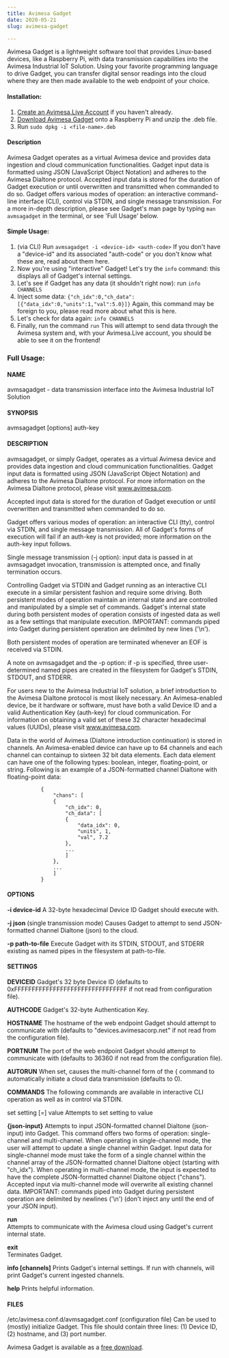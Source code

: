 ```yaml
---
title: Avimesa Gadget
date: 2020-05-21
slug: avimesa-gadget

---
```

Avimesa Gadget is a lightweight software tool that provides Linux-based devices, like a Raspberry Pi, with data transmission capabilities into the Avimesa Industrial IoT Solution. Using your favorite programming language to drive Gadget, you can transfer digital sensor readings into the cloud where they are then made available to the web endpoint of your choice.

#### Installation:

1.  [Create an Avimesa.Live Account][1] if you haven't already.
2.  [Download Avimesa Gadget][2] onto a Raspberry Pi and unzip the .deb file.
3.  Run `sudo dpkg -i <file-name>.deb`

#### Description

Avimesa Gadget operates as a virtual Avimesa device and provides data ingestion and cloud communication functionalities. Gadget input data is formatted using JSON (JavaScript Object Notation) and adheres to the Avimesa Dialtone protocol. Accepted input data is stored for the duration of Gadget execution or until overwritten and transmitted when commanded to do so. Gadget offers various modes of operation: an interactive command-line interface (CLI), control via STDIN, and single message transmission. For a more in-depth description, please see Gadget's man page by typing `man avmsagadget` in the terminal, or see 'Full Usage' below.

#### Simple Usage:

1.  (via CLI) Run `avmsagadget -i <device-id> <auth-code>` If you don't have a "device-id" and its associated "auth-code" or you don't know what these are, read about them here.
2.  Now you're using "interactive" Gadget! Let's try the `info` command: this displays all of Gadget's internal settings.
3.  Let's see if Gadget has any data (it shouldn't right now): run `info CHANNELS`
4.  Inject some data: `{"ch_idx":0,"ch_data":[{"data_idx":0,"units":1,"val":5.0}]}` Again, this command may be foreign to you, please read more about what this is here.
5.  Let's check for data again: `info CHANNELS`
6.  Finally, run the command `run` This will attempt to send data through the Avimesa system and, with your Avimesa.Live account, you should be able to see it on the frontend!

### Full Usage:

#### NAME

avmsagadget - data transmission interface into the Avimesa Industrial IoT Solution

#### SYNOPSIS

avmsagadget [options] auth-key

#### DESCRIPTION

avmsagadget, or simply Gadget, operates as a virtual Avimesa device and provides data ingestion and cloud communication functionalities. Gadget input data is formatted using JSON (JavaScript Object Notation) and adheres to the Avimesa Dialtone protocol. For more information on the Avimesa Dialtone protocol, please visit www.avimesa.com.

Accepted input data is stored for the duration of Gadget execution or until overwritten and transmitted when commanded to do so.

Gadget offers various modes of operation: an interactive CLI (tty), control via STDIN, and single message transmission. All of Gadget's forms of execution will fail if an auth-key is not provided; more information on the auth-key input follows.

Single message transmission (-j option): input data is passed in at avmsagadget invocation, transmission is attempted once, and finally termination occurs.

Controlling Gadget via STDIN and Gadget running as an interactive CLI execute in a similar persistent fashion and require some driving. Both persistent modes of operation maintain an internal state and are controlled and manipulated by a simple set of commands. Gadget's internal state during both persistent modes of operation consists of ingested data as well as a few settings that manipulate execution. IMPORTANT: commands piped into Gadget during persistent operation are delimited by new lines ('\n').

Both persistent modes of operation are terminated whenever an EOF is received via STDIN.

A note on avmsagadget and the -p option: if -p is specified, three user-determined named pipes are created in the filesystem for Gadget's STDIN, STDOUT, and STDERR.

For users new to the Avimesa Industrial IoT solution, a brief introduction to the Avimesa Dialtone protocol is most likely necessary. An Avimesa-enabled device, be it hardware or software, must have both a valid Device ID and a valid Authentication Key (auth-key) for cloud communication. For information on obtaining a valid set of these 32 character hexadecimal values (UUIDs), please visit www.avimesa.com.

Data in the world of Avimesa (Dialtone introduction continuation) is stored in channels. An Avimesa-enabled device can have up to 64 channels and each channel can containup to sixteen 32 bit data elements. Each data element can have one of the following types: boolean, integer, floating-point, or string. Following is an example of a JSON-formatted channel Dialtone with floating-point data:

               {
                   "chans": [
                   {
                       "ch_idx": 0,
                       "ch_data": [
                       {
                           "data_idx": 0,
                           "units", 1,
                           "val", 7.2
                       },
                       ...
                       ]
                   },
                   ...
                   ]
               }
    

#### OPTIONS

**-i device-id** A 32-byte hexadecimal Device ID Gadget should execute with.

**-j json** (single transmission mode) Causes Gadget to attempt to send JSON-formatted channel Dialtone (json) to the cloud.

**-p path-to-file** Execute Gadget with its STDIN, STDOUT, and STDERR existing as named pipes in the filesystem at path-to-file.

#### SETTINGS

**DEVICEID** Gadget's 32 byte Device ID (defaults to 0xFFFFFFFFFFFFFFFFFFFFFFFFFFFFFFFF if not read from configuration file).

**AUTHCODE** Gadget's 32-byte Authentication Key.

**HOSTNAME** The hostname of the web endpoint Gadget should attempt to communicate with (defaults to "devices.avimesacorp.net" if not read from the configuration file).

**PORTNUM** The port of the web endpoint Gadget should attempt to communicate with (defaults to 36360 if not read from the configuration file).

**AUTORUN** When set, causes the multi-channel form of the { command to automatically initiate a cloud data transmission (defaults to 0).

**COMMANDS** The following commands are available in interactive CLI operation as well as in control via STDIN.

set setting [=] value Attempts to set setting to value

**{json-input}** Attempts to input JSON-formatted channel Dialtone (json-input) into Gadget. This command offers two forms of operation: single-channel and multi-channel. When operating in single-channel mode, the user will attempt to update a single channel within Gadget. Input data for single-channel mode must take the form of a single channel within the channel array of the JSON-formatted channel Dialtone object (starting with "ch_idx"). When operating in multi-channel mode, the input is expected to have the complete JSON-formatted channel Dialtone object ("chans"). Accepted input via multi-channel mode will overwrite all existing channel data. IMPORTANT: commands piped into Gadget during persistent operation are delimited by newlines ('\n') (don't inject any until the end of your JSON input).

**run**  
Attempts to communicate with the Avimesa cloud using Gadget's current internal state.

**exit**  
Terminates Gadget.

**info [channels]** Prints Gadget's internal settings. If run with channels, will print Gadget's current ingested channels.

**help** Prints helpful information.

#### FILES

/etc/avimesa.conf.d/avmsagadget.conf (configuration file) Can be used to (mostly) initialize Gadget. This file should contain three lines: (1) Device ID, (2) hostname, and (3) port number.

Avimesa Gadget is available as a [free download][2].

 [1]: /sign-up_tutorial/
 [2]: /downloads/